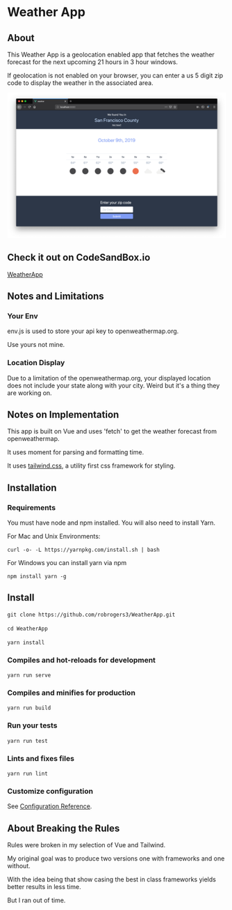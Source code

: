 # Weather App

## About

This Weather App is a geolocation enabled app that fetches the weather forecast for the next upcoming 21 hours in 3 hour windows.

If geolocation is not enabled on your browser, you can enter a us 5 digit zip code to display the weather in the associated area.

![weather app](src/assets/weather-app.png)

## Check it out on CodeSandBox.io

[WeatherApp](https://codesandbox.io/s/vue-template-lpsdq)

## Notes and Limitations

### Your Env

env.js is used to store your api key to openweathermap.org.

Use yours not mine.

### Location Display

Due to a limitation of the openweathermap.org, your displayed location does not include your state along with your city. Weird but it's a thing they are working on.

## Notes on Implementation

This app is built on Vue and uses 'fetch' to get the weather forecast from openweathermap.

It uses moment for parsing and formatting time.

It uses [tailwind.css](https://tailwindcss.com), a utility first css framework for styling.

## Installation

### Requirements

You must have node and npm installed. You will also need to install Yarn.

For Mac and Unix Environments:
```
curl -o- -L https://yarnpkg.com/install.sh | bash
```

For Windows you can install yarn via npm
```
npm install yarn -g
```

## Install
```
git clone https://github.com/robrogers3/WeatherApp.git

cd WeatherApp

yarn install
```

### Compiles and hot-reloads for development
```
yarn run serve
```

### Compiles and minifies for production
```
yarn run build
```

### Run your tests
```
yarn run test
```

### Lints and fixes files
```
yarn run lint
```

### Customize configuration
See [Configuration Reference](https://cli.vuejs.org/config/).

## About Breaking the Rules

Rules were broken in my selection of Vue and Tailwind.

My original goal was to produce two versions one with frameworks and one without.

With the idea being that show casing the best in class frameworks yields better results in less time.

But I ran out of time.





